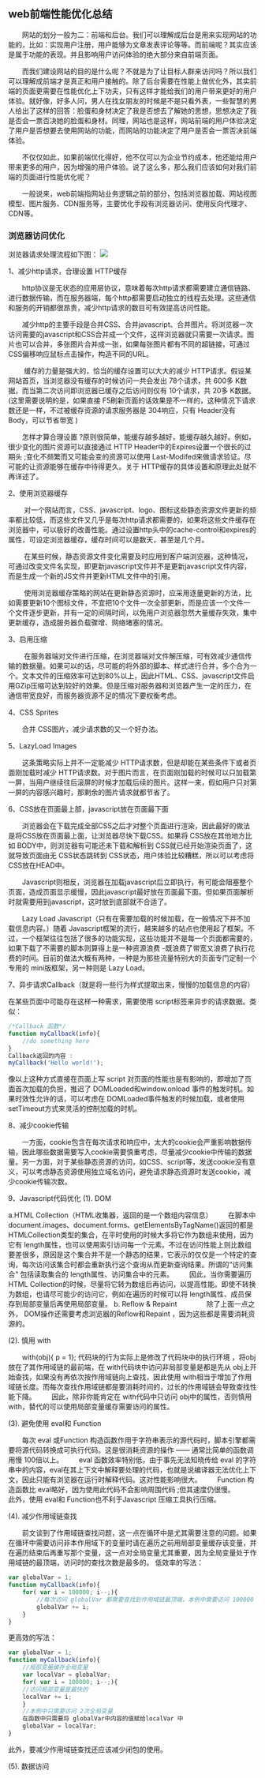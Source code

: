 ## web前端性能优化总结

&emsp;&emsp;网站的划分一般为二：前端和后台。我们可以理解成后台是用来实现网站的功能的，比如：实现用户注册，用户能够为文章发表评论等等。而前端呢？其实应该是属于功能的表现。并且影响用户访问体验的绝大部分来自前端页面。

&emsp;&emsp;而我们建设网站的目的是什么呢？不就是为了让目标人群来访问吗？所以我们可以理解成前端才是真正和用户接触的。除了后台需要在性能上做优化外，其实前端的页面更需要在性能优化上下功夫，只有这样才能给我们的用户带来更好的用户体验。就好像，好多人问，男人在找女朋友的时候是不是只看外表，一些智慧的男人给出了这样的回答：脸蛋和身材决定了我是否想去了解她的思想，思想决定了我是否会一票否决她的脸蛋和身材。同理，网站也是这样，网站前端的用户体验决定了用户是否想要去使用网站的功能，而网站的功能决定了用户是否会一票否决前端体验。

&emsp;&emsp;不仅仅如此，如果前端优化得好，他不仅可以为企业节约成本，他还能给用户带来更多的用户，因为增强的用户体验。说了这么多，那么我们应该如何对我们前端的页面进行性能优化呢？

&emsp;&emsp;一般说来，web前端指网站业务逻辑之前的部分，包括浏览器加载、网站视图模型、图片服务、CDN服务等，主要优化手段有浏览器访问、使用反向代理才、CDN等。

### 浏览器访问优化

浏览器请求处理流程如下图：
![](/assets/20160521221948295)

1、减少http请求，合理设置 HTTP缓存

&emsp;&emsp;http协议是无状态的应用层协议，意味着每次http请求都需要建立通信链路、进行数据传输，而在服务器端，每个http都需要启动独立的线程去处理。这些通信和服务的开销都很昂贵，减少http请求的数目可有效提高访问性能。

&emsp;&emsp;减少http的主要手段是合并CSS、合并javascript、合并图片。将浏览器一次访问需要的javascript和CSS合并成一个文件，这样浏览器就只需要一次请求。图片也可以合并，多张图片合并成一张，如果每张图片都有不同的超链接，可通过CSS偏移响应鼠标点击操作，构造不同的URL。

&emsp;&emsp; 缓存的力量是强大的，恰当的缓存设置可以大大的减少 HTTP请求。假设某网站首页，当浏览器没有缓存的时候访问一共会发出 78个请求，共 600多 K数据，而当第二次访问即浏览器已缓存之后访问则仅有 10个请求，共 20多 K数据。 (这里需要说明的是，如果直接 F5刷新页面的话效果是不一样的，这种情况下请求数还是一样，不过被缓存资源的请求服务器是 304响应，只有 Header没有Body，可以节省带宽 )

&emsp;&emsp;怎样才算合理设置 ?原则很简单，能缓存越多越好，能缓存越久越好。例如，很少变化的图片资源可以直接通过 HTTP Header中的Expires设置一个很长的过期头 ;变化不频繁而又可能会变的资源可以使用 Last-Modifed来做请求验证。尽可能的让资源能够在缓存中待得更久。关于 HTTP缓存的具体设置和原理此处就不再详述了。

2、使用浏览器缓存

&emsp;&emsp; 对一个网站而言，CSS、javascript、logo、图标这些静态资源文件更新的频率都比较低，而这些文件又几乎是每次http请求都需要的，如果将这些文件缓存在浏览器中，可以极好的改善性能。通过设置http头中的cache-control和expires的属性，可设定浏览器缓存，缓存时间可以是数天，甚至是几个月。

&emsp;&emsp; 在某些时候，静态资源文件变化需要及时应用到客户端浏览器，这种情况，可通过改变文件名实现，即更新javascript文件并不是更新javascript文件内容，而是生成一个新的JS文件并更新HTML文件中的引用。

&emsp;&emsp; 使用浏览器缓存策略的网站在更新静态资源时，应采用逐量更新的方法，比如需要更新10个图标文件，不宜把10个文件一次全部更新，而是应该一个文件一个文件逐步更新，并有一定的间隔时间，以免用户浏览器忽然大量缓存失效，集中更新缓存，造成服务器负载骤增、网络堵塞的情况。

3、启用压缩

&emsp;&emsp; 在服务器端对文件进行压缩，在浏览器端对文件解压缩，可有效减少通信传输的数据量。如果可以的话，尽可能的将外部的脚本、样式进行合并，多个合为一个。文本文件的压缩效率可达到80%以上，因此HTML、CSS、javascript文件启用GZip压缩可达到较好的效果。但是压缩对服务器和浏览器产生一定的压力，在通信带宽良好，而服务器资源不足的情况下要权衡考虑。

4、CSS Sprites

&emsp;&emsp;合并 CSS图片，减少请求数的又一个好办法。

5、LazyLoad Images

&emsp;&emsp;这条策略实际上并不一定能减少 HTTP请求数，但是却能在某些条件下或者页面刚加载时减少 HTTP请求数。对于图片而言，在页面刚加载的时候可以只加载第一屏，当用户继续往后滚屏的时候才加载后续的图片。这样一来，假如用户只对第一屏的内容感兴趣时，那剩余的图片请求就都节省了。

6、CSS放在页面最上部，javascript放在页面最下面

&emsp;&emsp;浏览器会在下载完成全部CSS之后才对整个页面进行渲染，因此最好的做法是将CSS放在页面最上面，让浏览器尽快下载CSS。如果将 CSS放在其他地方比如 BODY中，则浏览器有可能还未下载和解析到 CSS就已经开始渲染页面了，这就导致页面由无 CSS状态跳转到 CSS状态，用户体验比较糟糕，所以可以考虑将CSS放在HEAD中。

&emsp;&emsp;Javascript则相反，浏览器在加载javascript后立即执行，有可能会阻塞整个页面，造成页面显示缓慢，因此javascript最好放在页面最下面。但如果页面解析时就需要用到javascript，这时放到底部就不合适了。

&emsp;&emsp;Lazy Load Javascript（只有在需要加载的时候加载，在一般情况下并不加载信息内容。）随着 Javascript框架的流行，越来越多的站点也使用起了框架。不过，一个框架往往包括了很多的功能实现，这些功能并不是每一个页面都需要的，如果下载了不需要的脚本则算得上是一种资源浪费 -既浪费了带宽又浪费了执行花费的时间。目前的做法大概有两种，一种是为那些流量特别大的页面专门定制一个专用的 mini版框架，另一种则是 Lazy Load。

7、异步请求Callback（就是将一些行为样式提取出来，慢慢的加载信息的内容）

在某些页面中可能存在这样一种需求，需要使用 script标签来异步的请求数据。类似：

```javascript
/*Callback 函数*/  
function myCallback(info){   
    //do something here   
}
Callback返回的内容 :  
myCallback('Hello world!');  
```
像以上这种方式直接在页面上写 script 对页面的性能也是有影响的，即增加了页面首次加载的负担，推迟了 DOMLoaded和window.onload 事件的触发时机。如果时效性允许的话，可以考虑在 DOMLoaded事件触发的时候加载，或者使用 setTimeout方式来灵活的控制加载的时机。

8、减少cookie传输

&emsp;&emsp;一方面，cookie包含在每次请求和响应中，太大的cookie会严重影响数据传输，因此哪些数据需要写入cookie需要慎重考虑，尽量减少cookie中传输的数据量。另一方面，对于某些静态资源的访问，如CSS、script等，发送cookie没有意义，可以考虑静态资源使用独立域名访问，避免请求静态资源时发送cookie，减少cookie传输次数。

9、Javascript代码优化
(1). DOM

a.HTML Collection（HTML收集器，返回的是一个数组内容信息） 
&emsp;&emsp;在脚本中 document.images、document.forms、getElementsByTagName()返回的都是HTMLCollection类型的集合，在平时使用的时候大多将它作为数组来使用，因为它有 length属性，也可以使用索引访问每一个元素。不过在访问性能上则比数组要差很多，原因是这个集合并不是一个静态的结果，它表示的仅仅是一个特定的查询，每次访问该集合时都会重新执行这个查询从而更新查询结果。所谓的“访问集合” 包括读取集合的 length属性、访问集合中的元素。 
&emsp;&emsp;因此，当你需要遍历 HTML Collection的时候，尽量将它转为数组后再访问，以提高性能。即使不转换为数组，也请尽可能少的访问它，例如在遍历的时候可以将 length属性、成员保存到局部变量后再使用局部变量。
b. Reflow & Repaint　　 
&emsp;&emsp;除了上面一点之外， DOM操作还需要考虑浏览器的Reflow和Repaint ，因为这些都是需要消耗资源的。 

(2). 慎用 with　

&emsp;&emsp;with(obj){ p = 1}; 代码块的行为实际上是修改了代码块中的执行环境 ，将obj放在了其作用域链的最前端，在 with代码块中访问非局部变量是都是先从 obj上开始查找，如果没有再依次按作用域链向上查找，因此使用 with相当于增加了作用域链长度。而每次查找作用域链都是要消耗时间的，过长的作用域链会导致查找性能下降。 
&emsp;&emsp;因此，除非你能肯定在 with代码中只访问 obj中的属性，否则慎用 with，替代的可以使用局部变量缓存需要访问的属性。

(3). 避免使用 eval和 Function

&emsp;&emsp;每次 eval 或Function 构造函数作用于字符串表示的源代码时，脚本引擎都需要将源代码转换成可执行代码。这是很消耗资源的操作 —— 通常比简单的函数调用慢 100倍以上。 
&emsp;&emsp;eval 函数效率特别低，由于事先无法知晓传给 eval 的字符串中的内容，eval在其上下文中解释要处理的代码，也就是说编译器无法优化上下文，因此只能有浏览器在运行时解释代码。这对性能影响很大。 
&emsp;&emsp;Function 构造函数比 eval略好，因为使用此代码不会影响周围代码 ;但其速度仍很慢。 
&emsp;&emsp;此外，使用 eval和 Function也不利于Javascript 压缩工具执行压缩。

(4). 减少作用域链查找

&emsp;&emsp;前文谈到了作用域链查找问题，这一点在循环中是尤其需要注意的问题。如果在循环中需要访问非本作用域下的变量时请在遍历之前用局部变量缓存该变量，并在遍历结束后再重写那个变量，这一点对全局变量尤其重要，因为全局变量处于作用域链的最顶端，访问时的查找次数是最多的。 
低效率的写法：

```javascript
var globalVar = 1;   
function myCallback(info){   
    for( var i = 100000; i--;){   
        //每次访问 globalVar 都需要查找到作用域链最顶端，本例中需要访问 100000 次   
        globalVar += i;   
    }  
} 
```

更高效的写法：

```javascript
var globalVar = 1;   
function myCallback(info){   
    //局部变量缓存全局变量   
    var localVar = globalVar;   
    for( var i = 100000; i--;){   
    //访问局部变量是最快的   
    localVar += i;   
    }   
    //本例中只需要访问 2次全局变量  
    在函数中只需要将 globalVar中内容的值赋给localVar 中  
    globalVar = localVar;   
}  
```

此外，要减少作用域链查找还应该减少闭包的使用。

(5). 数据访问